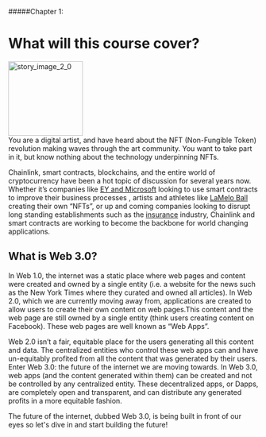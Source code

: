 #####Chapter 1:

# What will this course cover?

<ContentWrapp>
  <div class="imgContainer">
    <img alt="story_image_2_0" src="/images/chapter/man.svg" width="150px" height="150px">
  </div>

  <div class="itemsContainer">
    <div class="item-text">
    You are a digital artist, and have heard about the NFT (Non-Fungible Token) revolution making waves through the art community. You want to take part in it, but know nothing about  the technology underpinning NFTs.
    </div>
  </div>
</ContentWrapp>

Chainlink, smart contracts, blockchains, and the entire world of cryptocurrency have been a hot topic of discussion for several years now. Whether it’s companies like [EY and Microsoft](https://consensys.net/blog/press-release/ey-and-consensys-announce-formation-of-baseline-protocol-initiative-to-make-ethereum-mainnet-safe-and-effective-for-enterprises/) looking to use smart contracts to improve their business processes , artists and athletes like [LaMelo Ball](https://blog.ether.cards/lamelo-ball-nft/) creating their own “NFTs”, or up and coming companies looking to disrupt long standing establishments such as the [insurance](https://www.arbolmarket.com/) industry, Chainlink and smart contracts are working to become the backbone for world changing applications.

<Spacer />

## What is Web 3.0?

In Web 1.0, the internet was a static place where web pages and content were created and owned by a single entity (i.e. a website for the news such as the New York Times where they curated and owned all articles). In Web 2.0, which we are currently moving away from, applications are created to allow users to create their own content on web pages.This content and the web page are still owned by a single entity (think users creating content on Facebook). These web pages are well known as “Web Apps”.

Web 2.0 isn’t a fair, equitable place for the users generating all this content and data. The centralized entities who control these web apps can and have un-equitably profited from all the content that was generated by their users. Enter Web 3.0: the future of the internet we are moving towards. In Web 3.0, web apps (and the content generated within them) can be created and not be controlled by any centralized entity. These decentralized apps, or Dapps, are completely open and transparent, and can distribute any generated profits in a more equitable fashion.

The future of the internet, dubbed Web 3.0, is being built in front of our eyes so let's dive in and start building the future!
